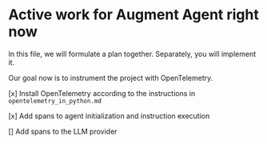 # Active work for Augment Agent right now

In this file, we will formulate a plan together. Separately, you will implement it.

Our goal now is to instrument the project with OpenTelemetry.

[x] Install OpenTelemetry according to the instructions in `opentelemetry_in_python.md`

[x] Add spans to agent initialization and instruction execution

[] Add spans to the LLM provider



